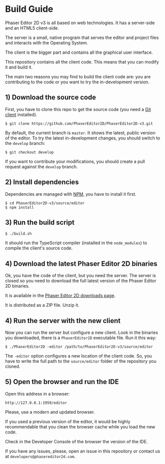 # Build Guide

Phaser Editor 2D v3 is all based on web technologies. It has a server-side and an HTML5 client-side.

The server is a small, native program that serves the editor and project files and interacts with the Operating System.

The client is the bigger part and contains all the graphical user interface.

This repository contains all the client code. This means that you can modify it and build it.

The main two reasons you may find to build the client code are: you are contributing to the code or you want to try the in-development version.

## 1) Download the source code

First, you have to clone this repo to get the source code (you need a [Git client](https://git-scm.com/) installed).

```
$ git clone https://github.com/PhaserEditor2D/PhaserEditor2D-v3.git
```

By default, the current branch is `master`. It shows the latest, public version of the editor. To try the latest in-development changes, you should switch to the `develop` branch:

```
$ git checkout develop
```

If you want to contribute your modifications, you should create a pull request against the `develop` branch.

## 2) Install dependencies

Dependencies are managed with [NPM](https://www.npmjs.com/), you have to install it first.

```
$ cd PhaserEditor2D-v3/source/editor
$ npm install

```

## 3) Run the build script

```
$ ./build.sh
```

It should run the TypeScript compiler (installed in the `node_modules`) to compile the client's source code.

## 4) Download the latest Phaser Editor 2D binaries

Ok, you have the code of the client, but you need the server. The server is closed so you need to download the full latest version of the Phaser Editor 2D binaries.

It is available in the [Phaser Editor 2D downloads page](https://phasereditor2d.com/downloads).

It is distributed as a ZIP file. Unzip it.

## 4) Run the server with the new client

Now you can run the server but configure a new client. Look in the binaries you downloaded, there is a `PhaserEditor2D` executable file. Run it this way:

```
$ ./PhaserEditor2D -editor /path/to/PhaserEditor2D-v3/source/editor
```

The `-editor` option configures a new location of the client code. So, you have to write the full path to the `source/editor` folder of the repository you cloned.

## 5) Open the browser and run the IDE

Open this address in a browser:

```
http://127.0.0.1:1959/editor
```

Please, use a modern and updated browser.

If you used a previous version of the editor, it would be highly recommendable that you clean the browser cache while you load the new code.

Check in the Developer Console of the browser the version of the IDE.

If you have any issues, please, open an issue in this repository or contact us at `developers@phasereditor2d.com`. 